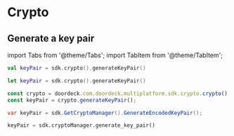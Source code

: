 # Crypto

## Generate a key pair

import Tabs from '@theme/Tabs';
import TabItem from '@theme/TabItem';

<Tabs>
<TabItem value="jvm-android" label="JVM & Android">

```kotlin showLineNumbers
val keyPair = sdk.crypto().generateKeyPair()
```

</TabItem>
<TabItem value="swift" label="Swift">

```swift showLineNumbers
let keyPair = sdk.crypto().generateKeyPair()
```

</TabItem>
<TabItem value="js" label="JavaScript">

```javascript showLineNumbers
const crypto = doordeck.com.doordeck.multiplatform.sdk.crypto.crypto()
const keyPair = crypto.generateKeyPair();
```

</TabItem>
<TabItem value="csharp" label="C#">

```csharp showLineNumbers
var keyPair = sdk.GetCryptoManager().GenerateEncodedKeyPair();
```

</TabItem>
<TabItem value="python" label="Python">

```python showLineNumbers
keyPair = sdk.cryptoManager.generate_key_pair()
```

</TabItem>
</Tabs>
